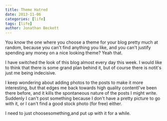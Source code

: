 ```yaml
---
title: Theme Hatred
date: 2013-11-06
categories: [life]
tags: [life]
author: Jonathan Beckett
---
```


You know the one where you choose a theme for your blog pretty much at random, because you can't find anything you like, and you can't justify spending any money on a nice looking theme? Yeah that.

I have switched the look of this blog almost every day this week. I would like to think that there is some grand plan behind it, but of course there is notit's just me being indecisive.

I keep wondering about adding photos to the posts to make it more interesting, but that edges me back towards high quality contentI've been there before, and it kills the spontaneous nature of the posts I might write. Suddenly I can't post something because I don't have a pretty picture to go with it, or I can't find a good stock photo (for free) either.

I need to just choosesomething,and put up with it for a while.